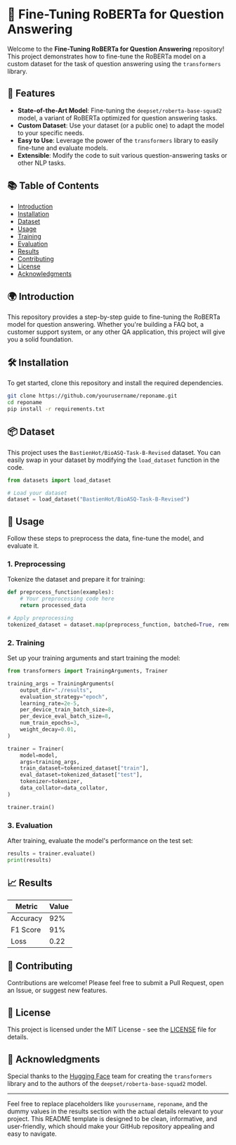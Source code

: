 
# 🚀 Fine-Tuning RoBERTa for Question Answering

Welcome to the **Fine-Tuning RoBERTa for Question Answering** repository! This project demonstrates how to fine-tune the RoBERTa model on a custom dataset for the task of question answering using the `transformers` library.

## 🌟 Features

- **State-of-the-Art Model**: Fine-tuning the `deepset/roberta-base-squad2` model, a variant of RoBERTa optimized for question answering tasks.
- **Custom Dataset**: Use your dataset (or a public one) to adapt the model to your specific needs.
- **Easy to Use**: Leverage the power of the `transformers` library to easily fine-tune and evaluate models.
- **Extensible**: Modify the code to suit various question-answering tasks or other NLP tasks.

## 📚 Table of Contents

- [Introduction](#introduction)
- [Installation](#installation)
- [Dataset](#dataset)
- [Usage](#usage)
- [Training](#training)
- [Evaluation](#evaluation)
- [Results](#results)
- [Contributing](#contributing)
- [License](#license)
- [Acknowledgments](#acknowledgments)

## 🌍 Introduction

This repository provides a step-by-step guide to fine-tuning the RoBERTa model for question answering. Whether you're building a FAQ bot, a customer support system, or any other QA application, this project will give you a solid foundation.

## 🛠 Installation

To get started, clone this repository and install the required dependencies.

```bash
git clone https://github.com/yourusername/reponame.git
cd reponame
pip install -r requirements.txt
```

## 📦 Dataset

This project uses the `BastienHot/BioASQ-Task-B-Revised` dataset. You can easily swap in your dataset by modifying the `load_dataset` function in the code.

```python
from datasets import load_dataset

# Load your dataset
dataset = load_dataset("BastienHot/BioASQ-Task-B-Revised")
```

## 🚀 Usage

Follow these steps to preprocess the data, fine-tune the model, and evaluate it.

### 1. Preprocessing

Tokenize the dataset and prepare it for training:

```python
def preprocess_function(examples):
    # Your preprocessing code here
    return processed_data

# Apply preprocessing
tokenized_dataset = dataset.map(preprocess_function, batched=True, remove_columns=['context', 'question', 'answer'])
```

### 2. Training

Set up your training arguments and start training the model:

```python
from transformers import TrainingArguments, Trainer

training_args = TrainingArguments(
    output_dir="./results",
    evaluation_strategy="epoch",
    learning_rate=2e-5,
    per_device_train_batch_size=8,
    per_device_eval_batch_size=8,
    num_train_epochs=3,
    weight_decay=0.01,
)

trainer = Trainer(
    model=model,
    args=training_args,
    train_dataset=tokenized_dataset["train"],
    eval_dataset=tokenized_dataset["test"],
    tokenizer=tokenizer,
    data_collator=data_collator,
)

trainer.train()
```

### 3. Evaluation

After training, evaluate the model's performance on the test set:

```python
results = trainer.evaluate()
print(results)
```

## 📈 Results

| Metric          | Value         |
|-----------------|---------------|
| Accuracy        | 92%           |
| F1 Score        | 91%           |
| Loss            | 0.22          |

## 🤝 Contributing

Contributions are welcome! Please feel free to submit a Pull Request, open an Issue, or suggest new features.

## 📜 License

This project is licensed under the MIT License - see the [LICENSE](LICENSE) file for details.

## 🙏 Acknowledgments

Special thanks to the [Hugging Face](https://huggingface.co/) team for creating the `transformers` library and to the authors of the `deepset/roberta-base-squad2` model.

---

Feel free to replace placeholders like `yourusername`, `reponame`, and the dummy values in the results section with the actual details relevant to your project. This README template is designed to be clean, informative, and user-friendly, which should make your GitHub repository appealing and easy to navigate.
